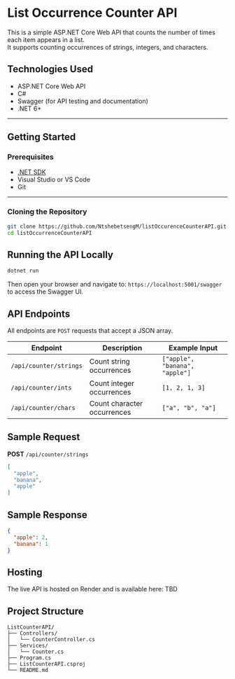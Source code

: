 # List Occurrence Counter API

This is a simple ASP.NET Core Web API that counts the number of times each item appears in a list.  
It supports counting occurrences of strings, integers, and characters.

##  Technologies Used

- ASP.NET Core Web API
- C#
- Swagger (for API testing and documentation)
- .NET 6+

---

##  Getting Started

### Prerequisites

- [.NET SDK](https://dotnet.microsoft.com/en-us/download)
- Visual Studio or VS Code
- Git

---

###  Cloning the Repository

```bash
git clone https://github.com/NtshebetsengM/listOccurenceCounterAPI.git
cd listOccurrenceCounterAPI
```

## Running the API Locally
```bash
dotnet run
```
Then open your browser and navigate to:
`https://localhost:5001/swagger` 
to access the Swagger UI.

##  API Endpoints

All endpoints are `POST` requests that accept a JSON array.

| Endpoint                 | Description                | Example Input                    |
|--------------------------|----------------------------|----------------------------------|
| `/api/counter/strings`   | Count string occurrences   | `["apple", "banana", "apple"]`   |
| `/api/counter/ints`      | Count integer occurrences  | `[1, 2, 1, 3]`                    |
| `/api/counter/chars`     | Count character occurrences| `["a", "b", "a"]`                |

## Sample Request

**POST** `/api/counter/strings`

``` json
[
  "apple",
  "banana",
  "apple"
]
```

## Sample Response
``` json
{
  "apple": 2,
  "banana": 1
}
```

## Hosting
The live API is hosted on Render and is available here:
TBD

## Project Structure
``` 
ListCounterAPI/
├── Controllers/
│   └── CounterController.cs
├── Services/
│   └── Counter.cs
├── Program.cs
├── ListCounterAPI.csproj
└── README.md
```

